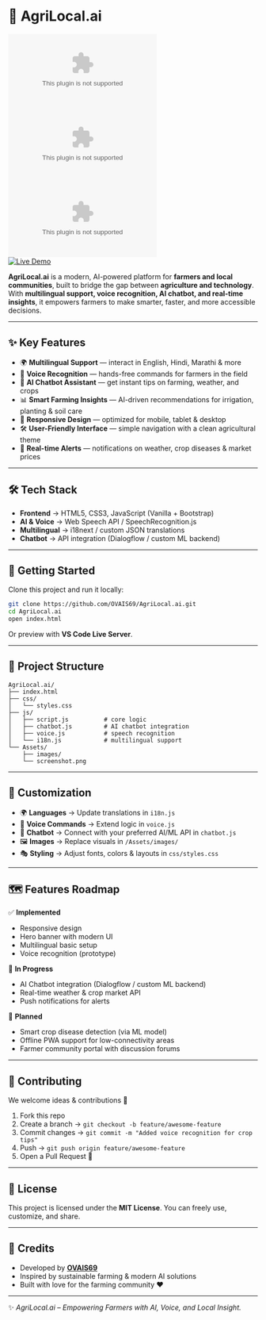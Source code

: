 # 🌾 AgriLocal.ai  

![GitHub repo size](https://img.shields.io/github/repo-size/OVAIS69/AgriLocal.ai?color=green)  
![GitHub last commit](https://img.shields.io/github/last-commit/OVAIS69/AgriLocal.ai?color=brightgreen)  
![GitHub stars](https://img.shields.io/github/stars/OVAIS69/AgriLocal.ai?style=social)  
[![Live Demo](https://img.shields.io/badge/Live%20Demo-Explore%20Here-orange?style=for-the-badge)](https://ovais69.github.io/AgriLocal.ai/)  

**AgriLocal.ai** is a modern, AI-powered platform for **farmers and local communities**, built to bridge the gap between **agriculture and technology**.  
With **multilingual support, voice recognition, AI chatbot, and real-time insights**, it empowers farmers to make smarter, faster, and more accessible decisions.  

---

## ✨ Key Features  

- 🌍 **Multilingual Support** — interact in English, Hindi, Marathi & more  
- 🎤 **Voice Recognition** — hands-free commands for farmers in the field  
- 🤖 **AI Chatbot Assistant** — get instant tips on farming, weather, and crops  
- 📊 **Smart Farming Insights** — AI-driven recommendations for irrigation, planting & soil care  
- 📱 **Responsive Design** — optimized for mobile, tablet & desktop  
- 🛠️ **User-Friendly Interface** — simple navigation with a clean agricultural theme  
- 🔔 **Real-time Alerts** — notifications on weather, crop diseases & market prices  

---

## 🛠 Tech Stack  

- **Frontend** → HTML5, CSS3, JavaScript (Vanilla + Bootstrap)  
- **AI & Voice** → Web Speech API / SpeechRecognition.js  
- **Multilingual** → i18next / custom JSON translations  
- **Chatbot** → API integration (Dialogflow / custom ML backend)  

---

## 🚀 Getting Started  

Clone this project and run it locally:  

```bash
git clone https://github.com/OVAIS69/AgriLocal.ai.git
cd AgriLocal.ai
open index.html
````

Or preview with **VS Code Live Server**.

---

## 📂 Project Structure

```
AgriLocal.ai/
├── index.html
├── css/
│   └── styles.css
├── js/
│   ├── script.js          # core logic
│   ├── chatbot.js         # AI chatbot integration
│   ├── voice.js           # speech recognition
│   └── i18n.js            # multilingual support
└── Assets/
    ├── images/
    └── screenshot.png
```

---

## 🎨 Customization

* 🌍 **Languages** → Update translations in `i18n.js`
* 🎤 **Voice Commands** → Extend logic in `voice.js`
* 🤖 **Chatbot** → Connect with your preferred AI/ML API in `chatbot.js`
* 🖼️ **Images** → Replace visuals in `/Assets/images/`
* 🎭 **Styling** → Adjust fonts, colors & layouts in `css/styles.css`

---

## 🗺️ Features Roadmap

✅ **Implemented**

* Responsive design
* Hero banner with modern UI
* Multilingual basic setup
* Voice recognition (prototype)

🚧 **In Progress**

* AI Chatbot integration (Dialogflow / custom ML backend)
* Real-time weather & crop market API
* Push notifications for alerts

📝 **Planned**

* Smart crop disease detection (via ML model)
* Offline PWA support for low-connectivity areas
* Farmer community portal with discussion forums

---

## 🤝 Contributing

We welcome ideas & contributions 🌱

1. Fork this repo
2. Create a branch → `git checkout -b feature/awesome-feature`
3. Commit changes → `git commit -m "Added voice recognition for crop tips"`
4. Push → `git push origin feature/awesome-feature`
5. Open a Pull Request 🚀

---

## 📜 License

This project is licensed under the **MIT License**.
You can freely use, customize, and share.

---

## 🙌 Credits

* Developed by **[OVAIS69](https://github.com/OVAIS69)**
* Inspired by sustainable farming & modern AI solutions
* Built with love for the farming community ❤️

---

✨ *AgriLocal.ai – Empowering Farmers with AI, Voice, and Local Insight.*

```

```
